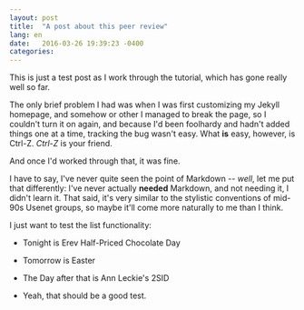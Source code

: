 ```yaml
---
layout: post
title:  "A post about this peer review"
lang: en
date:   2016-03-26 19:39:23 -0400
categories: 
---
```

This is just a test post as I work through the tutorial, which has gone really well so far.

The only brief problem I had was when I was first customizing my Jekyll homepage, and somehow
or other I managed to break the page, so I couldn't turn it on again, and because I'd been foolhardy
and hadn't added things one at a time, tracking the bug wasn't easy. What **is** easy, however,
is Ctrl-Z. *Ctrl-Z* is your friend.

And once I'd worked through that, it was fine.

I have to say, I've never quite seen the point of Markdown -- _well_, let me put that differently: 
I've never actually **needed** Markdown, and not needing it, I didn't learn it. That said, it's 
very similar to the stylistic conventions of mid-90s Usenet groups, so maybe it'll come more
naturally to me than I think.

I just want to test the list functionality:

* Tonight is Erev Half-Priced Chocolate Day
+ Tomorrow is Easter
- The Day after that is Ann Leckie's 2SID
* Yeah, that should be a good test.
